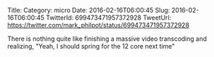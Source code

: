 Title: 
Category: micro
Date: 2016-02-16T06:00:45
Slug: 2016-02-16T06:00:45
TwitterId: 699473471957372928
TweetUrl: https://twitter.com/mark_philpot/status/699473471957372928

There is nothing quite like finishing a massive video transcoding and realizing, "Yeah, I should spring for the 12 core next time"